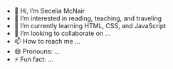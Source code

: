 - 👋 Hi, I’m Secelia McNair
- 👀 I’m interested in reading, teaching, and traveling
- 🌱 I’m currently learning HTML, CSS, and JavaScript
- 💞️ I’m looking to collaborate on ...
- 📫 How to reach me ...
- 😄 Pronouns: ...
- ⚡ Fun fact: ...

<!---
Secelia02/Secelia02 is a ✨ special ✨ repository because its `README.md` (this file) appears on your GitHub profile.
You can click the Preview link to take a look at your changes.
--->
